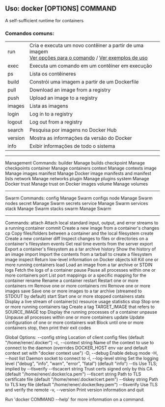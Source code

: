 
## Uso:  docker [OPTIONS] COMMAND

A self-sufficient runtime for containers

### Comandos comuns:
<table>
  <tr>
    <td>run</td>
    <td>
      Cria e executa um novo contêiner a partir de uma imagem
      <br/><a href="./logs.md">Ver opções para o comando</a>    /    <a href="./logs.md">Ver exemplos de uso</a>
    </td>
  </tr>
  <tr>
    <td>exec</td>
    <td>Executa um comando em um contêiner em execução</td>
  </tr>
  <tr>
    <td>ps</td>
    <td>Lista os contêineres</td>
  </tr>
  <tr>
    <td>build</td>
    <td>Constrói uma imagem a partir de um Dockerfile</td>
  </tr>
  <tr>
    <td>pull</td>
    <td>Download an image from a registry</td>
  </tr>
  <tr>
    <td>push</td>
    <td>Upload an image to a registry</td>
  </tr>
  <tr>
    <td>images</td>
    <td>Lista as imagens</td>
  </tr>
  <tr>
    <td>login</td>
    <td>Log in to a registry</td>
  </tr>
  <tr>
    <td>logout</td>
    <td>Log out from a registry</td>
  </tr>
  <tr>
    <td>search</td>
      <td>Pesquisa por imagens no Docker Hub</td>
  </tr>
  <tr>
    <td>version</td>
    <td>Mostra as informações da versão do Docker</td>
  </tr>
  <tr>
    <td>info</td>
    <td>Exibir informações de todo o sistema</td>
  </tr>
</table>



---
   

Management Commands:
  builder     Manage builds
  checkpoint  Manage checkpoints
  container   Manage containers
  context     Manage contexts
  image       Manage images
  manifest    Manage Docker image manifests and manifest lists
  network     Manage networks
  plugin      Manage plugins
  system      Manage Docker
  trust       Manage trust on Docker images
  volume      Manage volumes
  
---
Swarm Commands:
  config      Manage Swarm configs
  node        Manage Swarm nodes
  secret      Manage Swarm secrets
  service     Manage Swarm services
  stack       Manage Swarm stacks
  swarm       Manage Swarm

---

Commands:
  attach      Attach local standard input, output, and error streams to a running container
  commit      Create a new image from a container's changes
  cp          Copy files/folders between a container and the local filesystem
  create      Create a new container
  diff        Inspect changes to files or directories on a container's filesystem
  events      Get real time events from the server
  export      Export a container's filesystem as a tar archive
  history     Show the history of an image
  import      Import the contents from a tarball to create a filesystem image
  inspect     Return low-level information on Docker objects
  kill        Kill one or more running containers
  load        Load an image from a tar archive or STDIN
  logs        Fetch the logs of a container
  pause       Pause all processes within one or more containers
  port        List port mappings or a specific mapping for the container
  rename      Rename a container
  restart     Restart one or more containers
  rm          Remove one or more containers
  rmi         Remove one or more images
  save        Save one or more images to a tar archive (streamed to STDOUT by default)
  start       Start one or more stopped containers
  stats       Display a live stream of container(s) resource usage statistics
  stop        Stop one or more running containers
  tag         Create a tag TARGET_IMAGE that refers to SOURCE_IMAGE
  top         Display the running processes of a container
  unpause     Unpause all processes within one or more containers
  update      Update configuration of one or more containers
  wait        Block until one or more containers stop, then print their exit codes

Global Options:
      --config string      Location of client config files (default "/home/rener/.docker")
  -c, --context string     Name of the context to use to connect to the daemon (overrides DOCKER_HOST env var
                           and default context set with "docker context use")
  -D, --debug              Enable debug mode
  -H, --host list          Daemon socket to connect to
  -l, --log-level string   Set the logging level ("debug", "info", "warn", "error", "fatal") (default "info")
      --tls                Use TLS; implied by --tlsverify
      --tlscacert string   Trust certs signed only by this CA (default "/home/rener/.docker/ca.pem")
      --tlscert string     Path to TLS certificate file (default "/home/rener/.docker/cert.pem")
      --tlskey string      Path to TLS key file (default "/home/rener/.docker/key.pem")
      --tlsverify          Use TLS and verify the remote
  -v, --version            Print version information and quit

Run 'docker COMMAND --help' for more information on a command.
